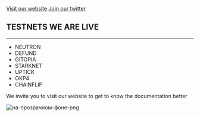 [Visit our website](http://digitaldecision.tech) 
[Join our twitter](https://twitter.com/DigitDecision) 



## TESTNETS WE ARE LIVE 
_____
+ NEUTRON
+ DEFUND
+ GITOPIA
+ STARKNET
+ UPTICK
+ OKP4
+ CHAINFLIP

We invite you to visit our website to get to know the documentation better


![на-прозрачном-фоне-png](https://user-images.githubusercontent.com/58205039/202901279-953aae98-264f-4f20-a0bc-87e61461bf48.png)
